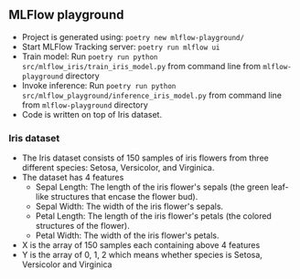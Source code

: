 ## MLFlow playground

- Project is generated using: `poetry new mlflow-playground/`
- Start MLFlow Tracking server: `poetry run mlflow ui`
- Train model: Run `poetry run python src/mlflow_iris/train_iris_model.py` from command line from `mlflow-playground` directory
- Invoke inference: Run `poetry run python src/mlflow_playground/inference_iris_model.py` from command line from `mlflow-playground` directory
- Code is written on top of Iris dataset.


### Iris dataset

- The Iris dataset consists of 150 samples of iris flowers from three different species:
    Setosa, Versicolor, and Virginica.
- The dataset has 4 features
  - Sepal Length: The length of the iris flower's sepals (the green leaf-like structures that encase the flower bud).
  - Sepal Width: The width of the iris flower's sepals.
  - Petal Length: The length of the iris flower's petals (the colored structures of the flower).
  - Petal Width: The width of the iris flower's petals.
- X is the array of 150 samples each containing above 4 features
- Y is the array of 0, 1, 2 which means whether species is Setosa, Versicolor and Virginica